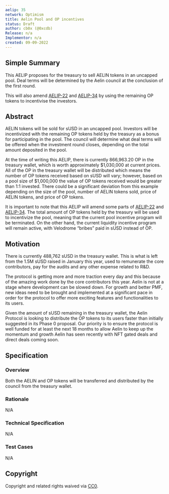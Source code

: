```yaml
---
aelip: 35
network: Optimism
title: Aelin Pool and OP incentives
status: Draft
author: cb0x (@0xcdb)
Release: n/a
Implementor: n/a
created: 09-09-2022
---
```


## Simple Summary

This AELIP proposes for the treasury to sell AELIN tokens in an uncapped pool. Deal terms will be determined by the Aelin council at the conclusion of the first round.

This will also amend [AELIP-22](https://aelips.aelin.xyz/aelips/aelip-22) and [AELIP-34](https://aelips.aelin.xyz/aelips/aelip-34) by using the remaining OP tokens to incentivise the investors.

## Abstract

AELIN tokens will be sold for sUSD in an uncapped pool. Investors will be incentivized with the remaining OP tokens held by the treasury as a bonus for participating in the pool. The council will determine what deal terms will be offered when the investment round closes, depending on the total amount deposited in the pool.

At the time of writing this AELIP, there is currently 866,963.20 OP in the treasury wallet, which is worth approximately $1,030,000 at current prices. All of the OP in the treasury wallet will be distributed which means the number of OP tokens received based on sUSD will vary; however, based on a pool size of $1,000,000 the value of OP tokens received would be greater than 1:1 invested. There could be a significant deviation from this example depending on the size of the pool, number of AELIN tokens sold, price of AELIN tokens, and price of OP tokens.

It is important to note that this AELIP will amend some parts of [AELIP-22](https://aelips.aelin.xyz/aelips/aelip-22) and [AELIP-34](https://aelips.aelin.xyz/aelips/aelip-34). The total amount of OP tokens held by the treasury will be used to incentivize the pool, meaning that the current pool incentive program will be terminated. On the other hand, the current liquidity incentive program will remain active, with Velodrome “bribes” paid in sUSD instead of OP.

## Motivation

There is currently 488,762 sUSD in the treasury wallet. This is what is left from the 1.5M sUSD raised in January this year, used to remunerate the core contributors, pay for the audits and any other expense related to R&D.

The protocol is getting more and more traction every day and this because of the amazing work done by the core contributors this year. Aelin is not at a stage where development can be slowed down. For growth and better PMF, new ideas need to be brought and implemented at a significant pace in order for the protocol to offer more exciting features and functionalities to its users.

Given the amount of sUSD remaining in the treasury wallet, the Aelin Protocol is looking to distribute the OP tokens to its users faster than initially suggested in its Phase 0 proposal. Our priority is to ensure the protocol is well funded for at least the next 18 months to allow Aelin to keep up the momentum and growth Aelin has seen recently with NFT gated deals and direct deals coming soon.

## Specification

### Overview

Both the AELIN and OP tokens will be transferred and distributed by the council from the treasury wallet.

### Rationale

N/A

### Technical Specification

<!--The technical specification should outline the public API of the changes proposed. That is, changes to any of the interfaces Synthetix currently exposes or the creations of new ones.-->

N/A

### Test Cases

<!--Test cases for an implementation are mandatory for AELIPs but can be included with the implementation..-->

N/A

## Copyright

Copyright and related rights waived via [CC0](https://creativecommons.org/publicdomain/zero/1.0/).
